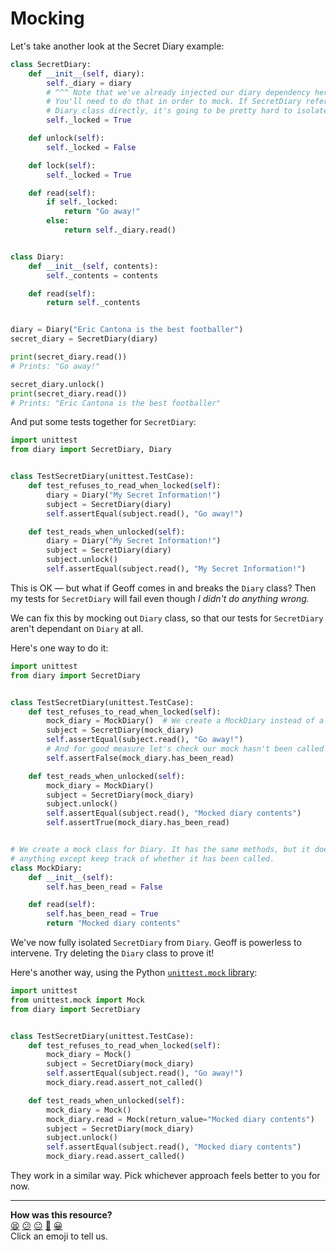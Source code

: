 # Mocking

Let's take another look at the Secret Diary example:

```python
class SecretDiary:
    def __init__(self, diary):
        self._diary = diary
        # ^^^ Note that we've already injected our diary dependency here.
        # You'll need to do that in order to mock. If SecretDiary references the
        # Diary class directly, it's going to be pretty hard to isolate them.
        self._locked = True

    def unlock(self):
        self._locked = False

    def lock(self):
        self._locked = True

    def read(self):
        if self._locked:
            return "Go away!"
        else:
            return self._diary.read()


class Diary:
    def __init__(self, contents):
        self._contents = contents

    def read(self):
        return self._contents


diary = Diary("Eric Cantona is the best footballer")
secret_diary = SecretDiary(diary)

print(secret_diary.read())
# Prints: "Go away!"

secret_diary.unlock()
print(secret_diary.read())
# Prints: "Eric Cantona is the best footballer"

```

And put some tests together for `SecretDiary`:

```python
import unittest
from diary import SecretDiary, Diary


class TestSecretDiary(unittest.TestCase):
    def test_refuses_to_read_when_locked(self):
        diary = Diary("My Secret Information!")
        subject = SecretDiary(diary)
        self.assertEqual(subject.read(), "Go away!")

    def test_reads_when_unlocked(self):
        diary = Diary("My Secret Information!")
        subject = SecretDiary(diary)
        subject.unlock()
        self.assertEqual(subject.read(), "My Secret Information!")
```

This is OK — but what if Geoff comes in and breaks the `Diary` class? Then my
tests for `SecretDiary` will fail even though _I didn't do anything wrong._

We can fix this by mocking out `Diary` class, so that our tests for
`SecretDiary` aren't dependant on `Diary` at all.

Here's one way to do it:

```python
import unittest
from diary import SecretDiary


class TestSecretDiary(unittest.TestCase):
    def test_refuses_to_read_when_locked(self):
        mock_diary = MockDiary()  # We create a MockDiary instead of a Diary
        subject = SecretDiary(mock_diary)
        self.assertEqual(subject.read(), "Go away!")
        # And for good measure let's check our mock hasn't been called
        self.assertFalse(mock_diary.has_been_read)

    def test_reads_when_unlocked(self):
        mock_diary = MockDiary()
        subject = SecretDiary(mock_diary)
        subject.unlock()
        self.assertEqual(subject.read(), "Mocked diary contents")
        self.assertTrue(mock_diary.has_been_read)


# We create a mock class for Diary. It has the same methods, but it doesn't do
# anything except keep track of whether it has been called.
class MockDiary:
    def __init__(self):
        self.has_been_read = False

    def read(self):
        self.has_been_read = True
        return "Mocked diary contents"
```

We've now fully isolated `SecretDiary` from `Diary`. Geoff is powerless to
intervene. Try deleting the `Diary` class to prove it!

Here's another way, using the Python [`unittest.mock`
library](https://docs.python.org/3/library/unittest.mock.html):

```python
import unittest
from unittest.mock import Mock
from diary import SecretDiary


class TestSecretDiary(unittest.TestCase):
    def test_refuses_to_read_when_locked(self):
        mock_diary = Mock()
        subject = SecretDiary(mock_diary)
        self.assertEqual(subject.read(), "Go away!")
        mock_diary.read.assert_not_called()

    def test_reads_when_unlocked(self):
        mock_diary = Mock()
        mock_diary.read = Mock(return_value="Mocked diary contents")
        subject = SecretDiary(mock_diary)
        subject.unlock()
        self.assertEqual(subject.read(), "Mocked diary contents")
        mock_diary.read.assert_called()
```

They work in a similar way. Pick whichever approach feels better to you for now.

<!-- OMITTED -->

<!-- BEGIN GENERATED SECTION DO NOT EDIT -->

---

**How was this resource?**  
[😫](https://airtable.com/shrUJ3t7KLMqVRFKR?prefill_Repository=makersacademy/python-data-engineering-challenges&prefill_File=refreshers/mocking.md&prefill_Sentiment=😫) [😕](https://airtable.com/shrUJ3t7KLMqVRFKR?prefill_Repository=makersacademy/python-data-engineering-challenges&prefill_File=refreshers/mocking.md&prefill_Sentiment=😕) [😐](https://airtable.com/shrUJ3t7KLMqVRFKR?prefill_Repository=makersacademy/python-data-engineering-challenges&prefill_File=refreshers/mocking.md&prefill_Sentiment=😐) [🙂](https://airtable.com/shrUJ3t7KLMqVRFKR?prefill_Repository=makersacademy/python-data-engineering-challenges&prefill_File=refreshers/mocking.md&prefill_Sentiment=🙂) [😀](https://airtable.com/shrUJ3t7KLMqVRFKR?prefill_Repository=makersacademy/python-data-engineering-challenges&prefill_File=refreshers/mocking.md&prefill_Sentiment=😀)  
Click an emoji to tell us.

<!-- END GENERATED SECTION DO NOT EDIT -->
